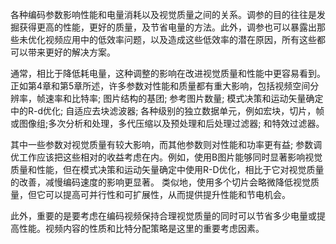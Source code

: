 各种编码参数影响性能和电量消耗以及视觉质量之间的关系。调参的目的往往是发掘获得更高的性能，更好的质量，及节省电量的方法。此外，调参也可以暴露出那些未优化视频应用中的低效率问题，以及造成这些低效率的潜在原因，所有这些都可以带来更好的解决方案。

通常，相比于降低耗电量，这种调整的影响在改进视觉质量和性能中更容易看到。正如第4章和第5章所述，许多参数对性能和质量都有重大影响，包括视频空间分辨率，帧速率和比特率; 图片结构的基团; 参考图片数量; 模式决策和运动矢量确定中的R-d优化; 自适应去块滤波器; 各种级别的独立数据单元，例如宏块，切片，帧或图像组;多次分析和处理，多代压缩以及预处理和后处理过滤器; 和特效过滤器。

其中一些参数对视觉质量有较大影响，而其他参数则对性能和功率更有益; 参数调优工作应该把这些相对的收益考虑在内。例如，使用B图片能够同时显著影响视觉质量和性能，但在模式决策和运动矢量确定中使用R-D优化，相比于它对视觉质量的改善，减慢编码速度的影响更显著。 类似地，使用多个切片会略微降低视觉质量，但它可以提高可并行性和可扩展性，从而提供提升性能和节电机会。

此外，重要的是要考虑在编码视频保持合理视觉质量的同时可以节省多少电量或提高性能。视频内容的性质和比特分配策略是这里的重要考虑因素。